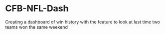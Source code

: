 # CFB-NFL-Dash
Creating a dashboard of win history with the feature to look at last time two teams won the same weekend

